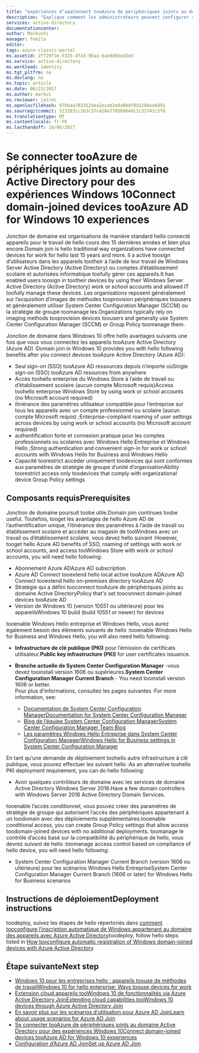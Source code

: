 ```yaml
---
title: "expériences d’aaaConnect tooAzure de périphériques joints au domaine Active Directory pour Windows 10 | Documents Microsoft"
description: "Explique comment les administrateurs peuvent configurer réseau d’entreprise de stratégie de groupe tooenable périphériques toobe toohello de joints au domaine."
services: active-directory
documentationcenter: 
author: MarkusVi
manager: femila
editor: 
tags: azure-classic-portal
ms.assetid: 2ff29f3e-5325-4f43-9baa-6ae8d6bad3e3
ms.service: active-directory
ms.workload: identity
ms.tgt_pltfrm: na
ms.devlang: na
ms.topic: article
ms.date: 06/23/2017
ms.author: markvi
ms.reviewer: jairoc
ms.openlocfilehash: 9766aa702352dea2ecad3a9a0bdf8d3286ee6d91
ms.sourcegitcommit: 523283cc1b3c37c428e77850964dc1c33742c5f0
ms.translationtype: MT
ms.contentlocale: fr-FR
ms.lasthandoff: 10/06/2017
---
```

# <a name="connect-domain-joined-devices-tooazure-ad-for-windows-10-experiences"></a><span data-ttu-id="fd0dc-103">Se connecter tooAzure de périphériques joints au domaine Active Directory pour des expériences Windows 10</span><span class="sxs-lookup"><span data-stu-id="fd0dc-103">Connect domain-joined devices tooAzure AD for Windows 10 experiences</span></span>
<span data-ttu-id="fd0dc-104">Jonction de domaine est organisations de manière standard hello connecté appareils pour le travail de hello cours des 15 dernières années et bien plus encore.</span><span class="sxs-lookup"><span data-stu-id="fd0dc-104">Domain join is hello traditional way organizations have connected devices for work for hello last 15 years and more.</span></span> <span data-ttu-id="fd0dc-105">Il a activé toosign d’utilisateurs dans les appareils tootheir à l’aide de leur travail de Windows Server Active Directory (Active Directory) ou comptes d’établissement scolaire et autorisées informatique toofully gérer ces appareils.</span><span class="sxs-lookup"><span data-stu-id="fd0dc-105">It has enabled users toosign in tootheir devices by using their Windows Server Active Directory (Active Directory) work or school accounts and allowed IT toofully manage these devices.</span></span> <span data-ttu-id="fd0dc-106">Les organisations reposent généralement sur l’acquisition d’images de méthodes tooprovision périphériques toousers et généralement utiliser System Center Configuration Manager (SCCM) ou la stratégie de groupe toomanage les.</span><span class="sxs-lookup"><span data-stu-id="fd0dc-106">Organizations typically rely on imaging methods tooprovision devices toousers and generally use System Center Configuration Manager (SCCM) or Group Policy toomanage them.</span></span>


<span data-ttu-id="fd0dc-107">Jonction de domaine dans Windows 10 offre hello avantages suivants une fois que vous vous connectez les appareils tooAzure Active Directory (Azure AD) :</span><span class="sxs-lookup"><span data-stu-id="fd0dc-107">Domain join in Windows 10 provides you with hello following benefits after you connect devices tooAzure Active Directory (Azure AD):</span></span>

* <span data-ttu-id="fd0dc-108">Seul sign-on (SSO) tooAzure AD ressources depuis n’importe où</span><span class="sxs-lookup"><span data-stu-id="fd0dc-108">Single sign-on (SSO) tooAzure AD resources from anywhere</span></span>
* <span data-ttu-id="fd0dc-109">Accès toohello enterprise du Windows Store à l’aide de travail ou d’établissement scolaire (aucun compte Microsoft requis)</span><span class="sxs-lookup"><span data-stu-id="fd0dc-109">Access toohello enterprise Windows Store by using work or school accounts (no Microsoft account required)</span></span>
* <span data-ttu-id="fd0dc-110">itinérance des paramètres utilisateur compatible pour l’entreprise sur tous les appareils avec un compte professionnel ou scolaire (aucun compte Microsoft requis) ;</span><span class="sxs-lookup"><span data-stu-id="fd0dc-110">Enterprise-compliant roaming of user settings across devices by using work or school accounts (no Microsoft account required)</span></span>
* <span data-ttu-id="fd0dc-111">authentification forte et connexion pratique pour les comptes professionnels ou scolaires avec Windows Hello Entreprise et Windows Hello ;</span><span class="sxs-lookup"><span data-stu-id="fd0dc-111">Strong authentication and convenient sign-in for work or school accounts with Windows Hello for Business and Windows Hello</span></span>
* <span data-ttu-id="fd0dc-112">Capacité toorestrict accéder uniquement toodevices qui sont conformes aux paramètres de stratégie de groupe d’unité d’organisation</span><span class="sxs-lookup"><span data-stu-id="fd0dc-112">Ability toorestrict access only toodevices that comply with organizational device Group Policy settings</span></span>

## <a name="prerequisites"></a><span data-ttu-id="fd0dc-113">Composants requis</span><span class="sxs-lookup"><span data-stu-id="fd0dc-113">Prerequisites</span></span>
<span data-ttu-id="fd0dc-114">Jonction de domaine poursuit toobe utile.</span><span class="sxs-lookup"><span data-stu-id="fd0dc-114">Domain join continues toobe useful.</span></span> <span data-ttu-id="fd0dc-115">Toutefois, tooget les avantages de hello Azure AD de l’authentification unique, l’itinérance des paramètres à l’aide de travail ou établissement scolaire et accéder au magasin de tooWindows avec un travail ou d’établissement scolaire, vous devez hello suivant :</span><span class="sxs-lookup"><span data-stu-id="fd0dc-115">However, tooget hello Azure AD benefits of SSO, roaming of settings with work or school accounts, and access tooWindows Store with work or school accounts, you will need hello following:</span></span>

* <span data-ttu-id="fd0dc-116">Abonnement Azure AD</span><span class="sxs-lookup"><span data-stu-id="fd0dc-116">Azure AD subscription</span></span>
* <span data-ttu-id="fd0dc-117">Azure AD Connect tooextend hello local active tooAzure AD</span><span class="sxs-lookup"><span data-stu-id="fd0dc-117">Azure AD Connect tooextend hello on-premises directory tooAzure AD</span></span>
* <span data-ttu-id="fd0dc-118">Stratégie qui a défini tooconnect tooAzure de périphériques joints au domaine Active Directory</span><span class="sxs-lookup"><span data-stu-id="fd0dc-118">Policy that's set tooconnect domain-joined devices tooAzure AD</span></span>
* <span data-ttu-id="fd0dc-119">Version de Windows 10 (version 10551 ou ultérieure) pour les appareils</span><span class="sxs-lookup"><span data-stu-id="fd0dc-119">Windows 10 build (build 10551 or newer) for devices</span></span>

<span data-ttu-id="fd0dc-120">tooenable Windows Hello entreprise et Windows Hello, vous aurez également besoin des éléments suivants de hello :</span><span class="sxs-lookup"><span data-stu-id="fd0dc-120">tooenable Windows Hello for Business and Windows Hello, you will also need hello following:</span></span>

- <span data-ttu-id="fd0dc-121">**Infrastructure de clé publique (PKI)** pour l’émission de certificats utilisateur.</span><span class="sxs-lookup"><span data-stu-id="fd0dc-121">**Public key infrastructure (PKI)** for user certificates issuance.</span></span>

- <span data-ttu-id="fd0dc-122">**Branche actuelle de System Center Configuration Manager** -vous devez tooinstall version 1606 ou supérieures.</span><span class="sxs-lookup"><span data-stu-id="fd0dc-122">**System Center Configuration Manager Current Branch** - You need tooinstall version 1606 or better.</span></span>  
<span data-ttu-id="fd0dc-123">Pour plus d'informations, consultez les pages suivantes :</span><span class="sxs-lookup"><span data-stu-id="fd0dc-123">For more information, see:</span></span> 
    - [<span data-ttu-id="fd0dc-124">Documentation de System Center Configuration Manager</span><span class="sxs-lookup"><span data-stu-id="fd0dc-124">Documentation for System Center Configuration Manager</span></span>](https://technet.microsoft.com/library/mt346023.aspx)
    - [<span data-ttu-id="fd0dc-125">Blog de l’équipe System Center Configuration Manager</span><span class="sxs-lookup"><span data-stu-id="fd0dc-125">System Center Configuration Manager Team Blog</span></span>](http://blogs.technet.com/b/configmgrteam/archive/2015/09/23/now-available-update-for-system-center-config-manager-tp3.aspx)
    - [<span data-ttu-id="fd0dc-126">Les paramètres Windows Hello Entreprise dans System Center Configuration Manager</span><span class="sxs-lookup"><span data-stu-id="fd0dc-126">Windows Hello for Business settings in System Center Configuration Manager</span></span>](https://docs.microsoft.com/sccm/protect/deploy-use/windows-hello-for-business-settings)

<span data-ttu-id="fd0dc-127">En tant qu’une demande de déploiement toohello autre infrastructure à clé publique, vous pouvez effectuer les suivant hello :</span><span class="sxs-lookup"><span data-stu-id="fd0dc-127">As an alternative toohello PKI deployment requirement, you can do hello following:</span></span>

* <span data-ttu-id="fd0dc-128">Avoir quelques contrôleurs de domaine avec les services de domaine Active Directory Windows Server 2016.</span><span class="sxs-lookup"><span data-stu-id="fd0dc-128">Have a few domain controllers with Windows Server 2016 Active Directory Domain Services.</span></span>

<span data-ttu-id="fd0dc-129">tooenable l’accès conditionnel, vous pouvez créer des paramètres de stratégie de groupe qui autorisent l’accès des périphériques appartenant à un toodomain avec des déploiements supplémentaires.</span><span class="sxs-lookup"><span data-stu-id="fd0dc-129">tooenable conditional access, you can create Group Policy settings that allow access toodomain-joined devices with no additional deployments.</span></span> <span data-ttu-id="fd0dc-130">toomanage le contrôle d’accès basé sur la compatibilité du périphérique de hello, vous devrez suivant de hello :</span><span class="sxs-lookup"><span data-stu-id="fd0dc-130">toomanage access control based on compliance of hello device, you will need hello following:</span></span>

* <span data-ttu-id="fd0dc-131">System Center Configuration Manager Current Branch (version 1606 ou ultérieure) pour les scénarios Windows Hello Entreprise</span><span class="sxs-lookup"><span data-stu-id="fd0dc-131">System Center Configuration Manager Current Branch (1606 or later) for Windows Hello for Business scenarios</span></span>

## <a name="deployment-instructions"></a><span data-ttu-id="fd0dc-132">Instructions de déploiement</span><span class="sxs-lookup"><span data-stu-id="fd0dc-132">Deployment instructions</span></span>

<span data-ttu-id="fd0dc-133">toodeploy, suivez les étapes de hello répertoriés dans [comment tooconfigure l’inscription automatique de Windows appartenant au domaine des appareils avec Azure Active Directory](active-directory-conditional-access-automatic-device-registration-setup.md)</span><span class="sxs-lookup"><span data-stu-id="fd0dc-133">toodeploy, follow hello steps listed in [How tooconfigure automatic registration of Windows domain-joined devices with Azure Active Directory](active-directory-conditional-access-automatic-device-registration-setup.md)</span></span>

## <a name="next-step"></a><span data-ttu-id="fd0dc-134">Étape suivante</span><span class="sxs-lookup"><span data-stu-id="fd0dc-134">Next step</span></span>
* [<span data-ttu-id="fd0dc-135">Windows 10 pour les entreprises hello : appareils toouse de méthodes de travail</span><span class="sxs-lookup"><span data-stu-id="fd0dc-135">Windows 10 for hello enterprise: Ways toouse devices for work</span></span>](active-directory-azureadjoin-windows10-devices-overview.md)
* [<span data-ttu-id="fd0dc-136">Extension cloud appareils tooWindows 10 de fonctionnalités via Azure Active Directory Join</span><span class="sxs-lookup"><span data-stu-id="fd0dc-136">Extending cloud capabilities tooWindows 10 devices through Azure Active Directory Join</span></span>](active-directory-azureadjoin-user-upgrade.md)
* [<span data-ttu-id="fd0dc-137">En savoir plus sur les scénarios d’utilisation pour Azure AD Join</span><span class="sxs-lookup"><span data-stu-id="fd0dc-137">Learn about usage scenarios for Azure AD Join</span></span>](active-directory-azureadjoin-deployment-aadjoindirect.md)
* [<span data-ttu-id="fd0dc-138">Se connecter tooAzure de périphériques joints au domaine Active Directory pour des expériences Windows 10</span><span class="sxs-lookup"><span data-stu-id="fd0dc-138">Connect domain-joined devices tooAzure AD for Windows 10 experiences</span></span>](active-directory-azureadjoin-devices-group-policy.md)
* [<span data-ttu-id="fd0dc-139">Configuration d’Azure AD Join</span><span class="sxs-lookup"><span data-stu-id="fd0dc-139">Set up Azure AD Join</span></span>](active-directory-azureadjoin-setup.md)

